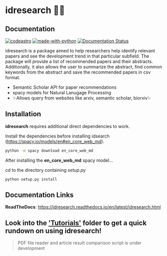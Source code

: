# idresearch &#x1F50E;&#128240;
## Documentation

[![codeastro](https://img.shields.io/badge/Made%20at-Code/Astro-blueviolet.svg)](https://semaphorep.github.io/codeastro/)
[![made-with-python](https://img.shields.io/badge/Made%20with-Python-1f425f.svg)](https://www.python.org/)
[![Documentation Status](https://readthedocs.org/projects/ansicolortags/badge/?version=latest)]([http://ansicolortags.readthedocs.io/?badge=latest](https://idresearch.readthedocs.io/en/latest/idresearch.html))

idresearch is a package aimed to help researchers help identify relevant papers and see the development trend in that particular subfield. The package will provide a list of recommended papers and their abstracts. Additionally, it also allows the user to summarize the abstract, find common keywords from the abstract and save the recommended papers in csv format.

- Semantic Scholar API for paper recommendations
- spacy models for Natural Lanugage Processing
- ✨Allows query from websites like arxiv, semantic scholar, biorxiv✨


## Installation

**idresearch** requires additional direct dependencies to work.

Install the dependencies before installing idsearch (https://spacy.io/models/en#en_core_web_md).

```sh
python -m spacy download en_core_web_md
```

After installing the **en_core_web_md** spacy model...

cd to the directory containing _setup.py_

```sh
python setup.py install
```

## Documentation Links

**ReadTheDocs**: https://idresearch.readthedocs.io/en/latest/idresearch.html



## Look into the ['Tutorials'](https://github.com/nairakhils/idresearch/blob/main/tutorials/tutorial.md) folder to get a quick rundown on using idresearch!


>PDF file reader and article result comparison script is under development

